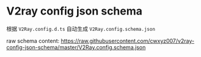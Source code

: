 # V2ray config json schema

根据 `V2Ray.config.d.ts` 自动生成 `V2Ray.config.schema.json`

raw schema content: https://raw.githubusercontent.com/cwxyz007/v2ray-config-json-schema/master/V2Ray.config.schema.json
